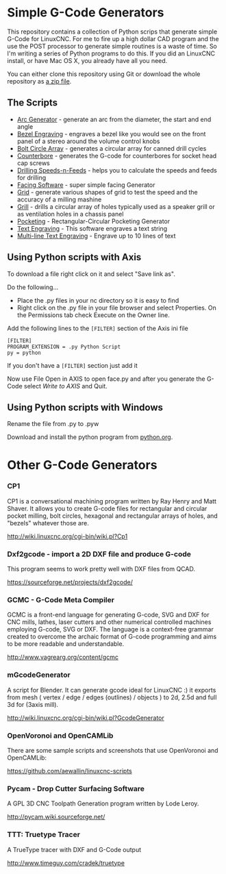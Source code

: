 Simple G-Code Generators
========================

This repository contains a collection of Python scrips that generate simple G-Code for LinuxCNC. For me to fire up a high dollar CAD program and the use the POST processor to generate simple routines is a waste of time. So I'm writing a series of Python programs to do this. If you did an LinuxCNC install, or have Mac OS X, you already have all you need. 

You can either clone this repository using Git or download the whole repository as [a zip file](https://github.com/njh/simple-gcode-generators/archive/master.zip).



The Scripts
-----------

* [Arc Generator](arcgen/) - generate an arc from the diameter, the start and end angle
* [Bezel Engraving](bezel/) - engraves a bezel like you would see on the front panel of a stereo around the volume control knobs
* [Bolt Circle Array](boltcircle/) - generates a circular array for canned drill cycles
* [Counterbore](counterbore/) - generates the G-code for counterbores for socket head cap screws
* [Drilling Speeds-n-Feeds](drill-speed/) - helps you to calculate the speeds and feeds for drilling
* [Facing Software](face/) - super simple facing Generator
* [Grid](grid/) - generate various shapes of grid to test the speed and the accuracy of a milling mashine
* [Grill](grill/) - drills a circular array of holes typically used as a speaker grill or as ventilation holes in a chassis panel
* [Pocketing](pocket/) - Rectangular-Circular Pocketing Generator
* [Text Engraving](engrave/) - This software engraves a text string
* [Multi-line Text Engraving](engrave-lines/) - Engrave up to 10 lines of text



Using Python scripts with Axis
------------------------------

To download a file right click on it and select "Save link as".

Do the following...

* Place the .py files in your nc directory so it is easy to find
* Right click on the .py file in your file browser and select Properties. On the Permissions tab check Execute on the Owner line.

Add the following lines to the ```[FILTER]``` section of the Axis ini file

    [FILTER]
    PROGRAM_EXTENSION = .py Python Script
    py = python

If you don't have a ```[FILTER]``` section just add it

Now use File Open in AXIS to open face.py and after you generate the G-Code select *Write to AXIS* and Quit.



Using Python scripts with Windows
---------------------------------

Rename the file from .py to .pyw

Download and install the python program from [python.org](https://www.python.org/downloads/windows/).



Other G-Code Generators
=======================


### CP1

CP1 is a conversational machining program written by Ray Henry and Matt Shaver. 
It allows you to create G-code files for rectangular and circular pocket milling, bolt circles, hexagonal and rectangular arrays of holes, and "bezels" whatever those are.

http://wiki.linuxcnc.org/cgi-bin/wiki.pl?Cp1


### Dxf2gcode - import a 2D DXF file and produce G-code

This program seems to work pretty well with DXF files from QCAD.

https://sourceforge.net/projects/dxf2gcode/


### GCMC - G-Code Meta Compiler

GCMC is a front-end language for generating G-code, SVG and DXF for CNC mills, lathes, laser cutters and other numerical controlled machines employing G-code, SVG or DXF. The language is a context-free grammar created to overcome the archaic format of G-code programming and aims to be more readable and understandable.

http://www.vagrearg.org/content/gcmc


### mGcodeGenerator

A script for Blender. It can generate gcode ideal for LinuxCNC :) it exports from mesh ( vertex / edge / edges (outlines) / objects ) to 2d, 2.5d and full 3d for (3axis mill).

http://wiki.linuxcnc.org/cgi-bin/wiki.pl?GcodeGenerator


### OpenVoronoi and OpenCAMLib

There are some sample scripts and screenshots that use OpenVoronoi and OpenCAMLib:

https://github.com/aewallin/linuxcnc-scripts


### Pycam - Drop Cutter Surfacing Software

A GPL 3D CNC Toolpath Generation program written by Lode Leroy.

http://pycam.wiki.sourceforge.net/


### TTT: Truetype Tracer
A TrueType tracer with DXF and G-Code output

http://www.timeguy.com/cradek/truetype
